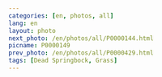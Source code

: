 ```yaml
---
categories: [en, photos, all]
lang: en
layout: photo
next_photo: /en/photos/all/P0000144.html
picname: P0000149
prev_photo: /en/photos/all/P0000429.html
tags: [Dead Springbock, Grass]
---
```

